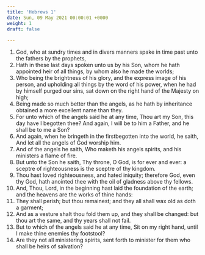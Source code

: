 ```yaml
---
title: 'Hebrews 1'
date: Sun, 09 May 2021 00:00:01 +0000
weight: 1
draft: false
  
---
```


1. God, who at sundry times and in divers manners spake in time past unto the fathers by the prophets,
2. Hath in these last days spoken unto us by his Son, whom he hath appointed heir of all things, by whom also he made the worlds;
3. Who being the brightness of his glory, and the express image of his person, and upholding all things by the word of his power, when he had by himself purged our sins, sat down on the right hand of the Majesty on high;
4. Being made so much better than the angels, as he hath by inheritance obtained a more excellent name than they.
5. For unto which of the angels said he at any time, Thou art my Son, this day have I begotten thee? And again, I will be to him a Father, and he shall be to me a Son?
6. And again, when he bringeth in the firstbegotten into the world, he saith, And let all the angels of God worship him.
7. And of the angels he saith, Who maketh his angels spirits, and his ministers a flame of fire.
8. But unto the Son he saith, Thy throne, O God, is for ever and ever: a sceptre of righteousness is the sceptre of thy kingdom.
9. Thou hast loved righteousness, and hated iniquity; therefore God, even thy God, hath anointed thee with the oil of gladness above thy fellows.
10. And, Thou, Lord, in the beginning hast laid the foundation of the earth; and the heavens are the works of thine hands:
11. They shall perish; but thou remainest; and they all shall wax old as doth a garment;
12. And as a vesture shalt thou fold them up, and they shall be changed: but thou art the same, and thy years shall not fail.
13. But to which of the angels said he at any time, Sit on my right hand, until I make thine enemies thy footstool?
14. Are they not all ministering spirits, sent forth to minister for them who shall be heirs of salvation?

